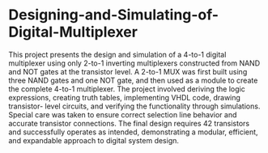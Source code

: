 # Designing-and-Simulating-of-Digital-Multiplexer

This project presents the design and simulation of a 4-to-1 digital multiplexer using only 2-to-1 inverting multiplexers constructed from NAND and NOT gates at the transistor level. A 2-to-1 MUX was first built using three NAND gates and one NOT gate, and then used as a module to create the complete 4-to-1 multiplexer. The project involved deriving the logic expressions, creating truth tables, implementing VHDL code, drawing transistor- level circuits, and verifying the functionality through simulations. Special care was taken to ensure correct selection line behavior and accurate transistor connections. The final design requires 42 transistors and successfully operates as intended, demonstrating a modular, efficient, and expandable approach to digital system design.
